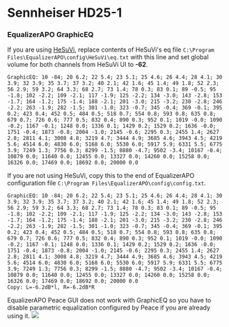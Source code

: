 # Sennheiser HD25-1
### EqualizerAPO GraphicEQ
If you are using [HeSuVi](https://sourceforge.net/projects/hesuvi/), replace contents of HeSuVi's eq file `C:\Program Files\EqualizerAPO\config\HeSuVi\eq.txt` with this line and set global volume for both channels from HeSuVi UI to **-62**.
```
GraphicEQ: 10 -84; 20 6.2; 22 5.4; 23 5.1; 25 4.6; 26 4.4; 28 4.1; 30 3.9; 32 3.9; 35 3.7; 37 3.2; 40 2.1; 42 1.6; 45 1.4; 49 1.8; 52 2.3; 56 2.9; 59 3.2; 64 3.3; 68 2.7; 73 1.4; 78 0.3; 83 0.1; 89 -0.5; 95 -1.8; 102 -2.2; 109 -2.1; 117 -1.9; 125 -2.2; 134 -3.0; 143 -2.8; 153 -1.7; 164 -1.2; 175 -1.4; 188 -2.1; 201 -3.0; 215 -3.2; 230 -2.8; 246 -2.2; 263 -1.9; 282 -1.5; 301 -1.0; 323 -0.7; 345 -0.4; 369 -0.1; 395 0.2; 423 0.4; 452 0.5; 484 0.5; 518 0.7; 554 0.8; 593 0.8; 635 0.8; 679 0.7; 726 0.6; 777 0.5; 832 0.4; 890 0.3; 952 0.1; 1019 -0.0; 1090 -0.2; 1167 -0.1; 1248 0.0; 1336 0.1; 1429 0.2; 1529 0.2; 1636 -0.0; 1751 -0.4; 1873 -0.8; 2004 -1.0; 2145 -0.6; 2295 0.3; 2455 1.4; 2627 2.8; 2811 4.1; 3008 4.8; 3219 4.7; 3444 4.9; 3685 4.6; 3943 4.5; 4219 5.6; 4514 6.0; 4830 6.0; 5168 6.0; 5530 6.0; 5917 5.9; 6331 5.5; 6775 3.9; 7249 1.3; 7756 0.3; 8299 -1.5; 8880 -4.7; 9502 -3.4; 10167 -0.4; 10879 0.0; 11640 0.0; 12455 0.0; 13327 0.0; 14260 0.0; 15258 0.0; 16326 0.0; 17469 0.0; 18692 0.0; 20000 0.0
```
If you are not using HeSuVi, copy this to the end of EqualizerAPO configuration file `C:\Program Files\EqualizerAPO\config\config.txt`.
```
GraphicEQ: 10 -84; 20 6.2; 22 5.4; 23 5.1; 25 4.6; 26 4.4; 28 4.1; 30 3.9; 32 3.9; 35 3.7; 37 3.2; 40 2.1; 42 1.6; 45 1.4; 49 1.8; 52 2.3; 56 2.9; 59 3.2; 64 3.3; 68 2.7; 73 1.4; 78 0.3; 83 0.1; 89 -0.5; 95 -1.8; 102 -2.2; 109 -2.1; 117 -1.9; 125 -2.2; 134 -3.0; 143 -2.8; 153 -1.7; 164 -1.2; 175 -1.4; 188 -2.1; 201 -3.0; 215 -3.2; 230 -2.8; 246 -2.2; 263 -1.9; 282 -1.5; 301 -1.0; 323 -0.7; 345 -0.4; 369 -0.1; 395 0.2; 423 0.4; 452 0.5; 484 0.5; 518 0.7; 554 0.8; 593 0.8; 635 0.8; 679 0.7; 726 0.6; 777 0.5; 832 0.4; 890 0.3; 952 0.1; 1019 -0.0; 1090 -0.2; 1167 -0.1; 1248 0.0; 1336 0.1; 1429 0.2; 1529 0.2; 1636 -0.0; 1751 -0.4; 1873 -0.8; 2004 -1.0; 2145 -0.6; 2295 0.3; 2455 1.4; 2627 2.8; 2811 4.1; 3008 4.8; 3219 4.7; 3444 4.9; 3685 4.6; 3943 4.5; 4219 5.6; 4514 6.0; 4830 6.0; 5168 6.0; 5530 6.0; 5917 5.9; 6331 5.5; 6775 3.9; 7249 1.3; 7756 0.3; 8299 -1.5; 8880 -4.7; 9502 -3.4; 10167 -0.4; 10879 0.0; 11640 0.0; 12455 0.0; 13327 0.0; 14260 0.0; 15258 0.0; 16326 0.0; 17469 0.0; 18692 0.0; 20000 0.0
Copy: L=-6.2dB*l, R=-6.2dB*R
```
EqualizerAPO Peace GUI does not work with GraphicEQ so you have to disable parametric equalization configured by Peace if you are already using it.
![](https://raw.githubusercontent.com/jaakkopasanen/AutoEq/master/results/Headphone.com/headphoncecom/onear/Sennheiser%20HD25-1/Sennheiser%20HD25-1.png)
